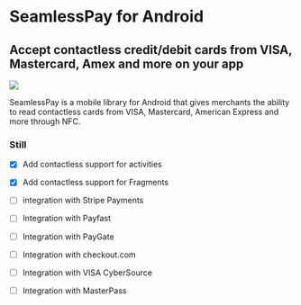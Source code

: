 # SeamlessPay for Android

## Accept contactless credit/debit cards from VISA, Mastercard, Amex and more on your app

[![](https://jitpack.io/v/seamlesspayio/seamlesspay.svg)](https://jitpack.io/#seamlesspayio/seamlesspay)

SeamlessPay is a mobile library for Android that gives merchants the ability to read contactless cards from VISA, Mastercard, American Express and more through NFC.

### Still

- [x] Add contactless support for activities
- [x] Add contactless support for Fragments

- [ ] integration with Stripe Payments
- [ ] Integration with Payfast
- [ ] Integration with PayGate
- [ ] Integration with checkout.com
- [ ] Integration with VISA CyberSource
- [ ] Integration with MasterPass